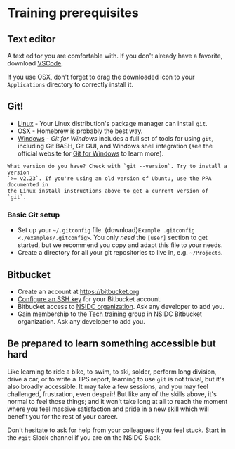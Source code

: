 # Training prerequisites

## Text editor

A text editor you are comfortable with. If you don't already have a favorite,
download [VSCode](https://code.visualstudio.com/).

If you use OSX, don't forget to drag the downloaded icon to your `Applications`
directory to correctly install it.


## Git!

* [Linux](https://git-scm.com/download/linux) - Your Linux distribution's
  package manager can install `git`.
* [OSX](https://git-scm.com/download/mac) - Homebrew is probably the best way.
* [Windows](https://git-scm.com/download/win) - _Git for Windows_ includes a
  full set of tools for using `git`, including Git BASH, Git GUI, and Windows
  shell integration (see the official website for [Git for Windows](https://gitforwindows.org/)
  to learn more).


```{note}
What version do you have? Check with `git --version`. Try to install a version
`>= v2.23`. If you're using an old version of Ubuntu, use the PPA documented in
the Linux install instructions above to get a current version of `git`.
```


### Basic Git setup

* Set up your `~/.gitconfig` file.
  {download}`Example .gitconfig <./examples/.gitconfig>`. You only _need_ the
  `[user]` section to get started, but we recommend you copy and adapt this
  file to your needs.
* Create a directory for all your git repositories to live in, e.g.
  `~/Projects`.


## Bitbucket

* Create an account at https://bitbucket.org
* [Configure an SSH key](https://support.atlassian.com/bitbucket-cloud/docs/set-up-an-ssh-key/)
  for your Bitbucket account.
* Bitbucket access to [NSIDC organization](https://bitbucket.org/nsidc/).
  Ask any developer to add you.
* Gain membership to the [Tech training](https://bitbucket.org/nsidc/workspace/settings/groups/tech-training)
  group in NSIDC Bitbucket organization. Ask any developer to add you.


## Be prepared to learn something accessible but hard

Like learning to ride a bike, to swim, to ski, solder, perform long division,
drive a car, or to write a TPS report, learning to use `git` is not trivial,
but it's also broadly accessible. It may take a few sessions, and you may feel
challenged, frustration, even despair! But like any of the skills above, it's
normal to feel those things; and it won't take long at all to reach the moment
where you feel massive satisfaction and pride in a new skill which will benefit
you for the rest of your career. 

Don't hesitate to ask for help from your colleagues if you feel stuck. Start in
the `#git` Slack channel if you are on the NSIDC Slack.
